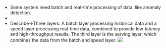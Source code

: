- Some system need batch and real-time processing of data, like anomaly detection.
- 
- Describe→Three layers: A batch layer processing historical data and a speed layer processing real-time data, combined to provide low-latency and high-throughput results. The third layer is the serving layer, which combines the data from the batch and speed layer. 
![](https://remnote-user-data.s3.amazonaws.com/MhGeJHjq4IZEvqcOHqtneIYAzJ5_DtJyHFP7JC2FPqrAee_aTy3iTPah4betLrGdDK-YytusNQMElI7YnCUqhasYXOQTavrmyZpfANMssMulDFhQC7Jghu3gHm-dm_8H.png)
